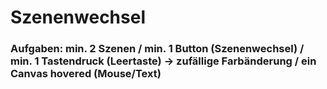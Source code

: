 # Szenenwechsel

### Aufgaben: min. 2 Szenen / min. 1 Button (Szenenwechsel) / min. 1 Tastendruck (Leertaste) -> zufällige Farbänderung / ein Canvas hovered (Mouse/Text)